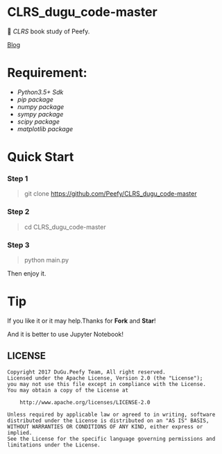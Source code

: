# CLRS_dugu_code-master

🐎 *CLRS* book study of Peefy. 

[Blog](https://peefy.github.io/blog/tags/#python)

# Requirement:

* *Python3.5+ Sdk*
* *pip package*
* *numpy package*
* *sympy package*
* *scipy package*
* *matplotlib package*

# Quick Start

### Step 1

> git clone https://github.com/Peefy/CLRS_dugu_code-master

### Step 2

> cd CLRS_dugu_code-master

### Step 3

> python main.py

Then enjoy it.

# Tip

If you like it or it may help.Thanks for **Fork** and **Star**!

And it is better to use Jupyter Notebook!

## LICENSE

```
Copyright 2017 DuGu.Peefy Team, All right reserved.
Licensed under the Apache License, Version 2.0 (the "License");
you may not use this file except in compliance with the License.
You may obtain a copy of the License at

    http://www.apache.org/licenses/LICENSE-2.0

Unless required by applicable law or agreed to in writing, software
distributed under the License is distributed on an "AS IS" BASIS,
WITHOUT WARRANTIES OR CONDITIONS OF ANY KIND, either express or implied.
See the License for the specific language governing permissions and
limitations under the License.
```


